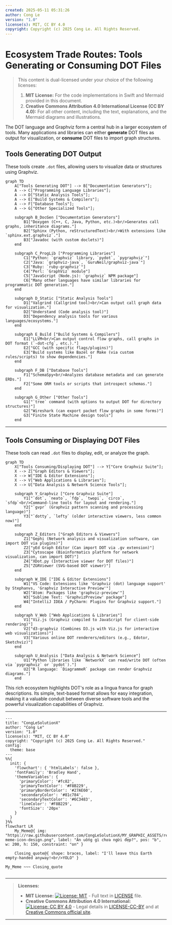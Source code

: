 ```yaml
---
created: 2025-05-11 05:31:26
author: Cong Le
version: "1.0"
license(s): MIT, CC BY 4.0
copyright: Copyright (c) 2025 Cong Le. All Rights Reserved.
---
```




# Ecosystem Trade Routes: Tools Generating or Consuming DOT Files

> This content is dual-licensed under your choice of the following licenses:
> 1.  **MIT License:** For the code implementations in Swift and Mermaid provided in this document.
> 2.  **Creative Commons Attribution 4.0 International License (CC BY 4.0):** For all other content, including the text, explanations, and the Mermaid diagrams and illustrations.


The DOT language and Graphviz form a central hub in a larger ecosystem of tools. Many applications and libraries can either **generate** DOT files as output for visualization, or **consume** DOT files to import graph structures.

## Tools Generating DOT Output

These tools create `.dot` files, allowing users to visualize data or structures using Graphviz.

```mermaid
graph TD
    A["Tools Generating DOT"] --> B["Documentation Generators"];
    A --> C["Programming Language Libraries"];
    A --> D["Static Analysis Tools"];
    A --> E["Build Systems & Compilers"];
    A --> F["Database Tools"];
    A --> G["Other Specialized Tools"];

    subgraph B_DocGen ["Documentation Generators"]
        B1["Doxygen (C++, C, Java, Python, etc.)<br/>Generates call graphs, inheritance diagrams."]
        B2["Sphinx (Python, reStructuredText)<br/>With extensions like `sphinx.ext.graphviz`."]
        B3["Javadoc (with custom doclets)"]
    end

    subgraph C_ProgLib ["Programming Libraries"]
        C1["Python: `graphviz` library, `pydot`, `pygraphviz`"]
        C2["Java: `graphviz-java`, `GuruNeil/graphviz-java`"]
        C3["Ruby: `ruby-graphviz`"]
        C4["Perl: `GraphViz` module"]
        C5["JavaScript (Node.js): `graphviz` NPM package"]
        C6["Many other languages have similar libraries for programmatic DOT generation."]
    end

    subgraph D_Static ["Static Analysis Tools"]
        D1["Valgrind (Callgrind tool)<br/>Can output call graph data for visualization."]
        D2["Understand (Code analysis tool)"]
        D3["Dependency analysis tools for various languages/ecosystems."]
    end

    subgraph E_Build ["Build Systems & Compilers"]
        E1["LLVM<br/>Can output control flow graphs, call graphs in DOT format (`-dot-cfg`, etc.)."]
        E2["GCC (with specific flags/plugins)"]
        E3["Build systems like Bazel or Make (via custom rules/scripts) to show dependencies."]
    end

    subgraph F_DB ["Database Tools"]
        F1["SchemaSpy<br/>Analyzes database metadata and can generate ERDs."]
        F2["Some ORM tools or scripts that introspect schemas."]
    end
    
    subgraph G_Other ["Other Tools"]
        G1["`tree` command (with options to output DOT for directory structures)"]
        G2["Wireshark (can export packet flow graphs in some forms)"]
        G3["Finite State Machine design tools"]
    end
```

---

## Tools Consuming or Displaying DOT Files

These tools can read `.dot` files to display, edit, or analyze the graph.

```mermaid
graph TD
    X["Tools Consuming/Displaying DOT"] --> Y["Core Graphviz Suite"];
    X --> Z["Graph Editors & Viewers"];
    X --> W["IDE & Editor Extensions"];
    X --> V["Web Applications & Libraries"];
    X --> U["Data Analysis & Network Science Tools"];

    subgraph Y_Graphviz ["Core Graphviz Suite"]
        Y1["`dot`, `neato`, `fdp`, `twopi`, `circo`, `sfdp`<br/>Command-line tools for layout and rendering."]
        Y2["`gvpr` (Graphviz pattern scanning and processing language)"]
        Y3["`dotty`, `lefty` (older interactive viewers, less common now)"]
    end

    subgraph Z_Editors ["Graph Editors & Viewers"]
        Z1["Gephi (Network analysis and visualization software, can import DOT via plugins)"]
        Z2["yEd Graph Editor (Can import DOT via .gv extension)"]
        Z3["Cytoscape (Bioinformatics platform for network visualization, can import DOT)"]
        Z4["XDot.py (Interactive viewer for DOT files)"]
        Z5["ZGRViewer (SVG-based DOT viewer)"]
    end

    subgraph W_IDE ["IDE & Editor Extensions"]
        W1["VS Code: Extensions like 'Graphviz (dot) language support' by Stephanvs, 'Graphviz Interactive Preview'"]
        W2["Atom: Packages like 'graphviz-preview'"]
        W3["Sublime Text: 'GraphvizPreview' package"]
        W4["IntelliJ IDEA / PyCharm: Plugins for Graphviz support."]
    end

    subgraph V_Web ["Web Applications & Libraries"]
        V1["Viz.js (Graphviz compiled to JavaScript for client-side rendering)"]
        V2["d3-graphviz (Combines D3.js with Viz.js for interactive web visualizations)"]
        V3["Various online DOT renderers/editors (e.g., Edotor, Sketchviz)"]
    end

    subgraph U_Analysis ["Data Analysis & Network Science"]
        U1["Python libraries like `NetworkX` can read/write DOT (often via `pygraphviz` or `pydot`)."]
        U2["R language: `DiagrammeR` package can render Graphviz diagrams."]
    end
```

This rich ecosystem highlights DOT's role as a lingua franca for graph descriptions. Its simple, text-based format allows for easy integration, making it a valuable conduit between diverse software tools and the powerful visualization capabilities of Graphviz.





---

<!-- 
```mermaid
%% Current Mermaid version
info
```
-->


```mermaid
---
title: "CongLeSolutionX"
author: "Cong Le"
version: "1.0"
license(s): "MIT, CC BY 4.0"
copyright: "Copyright (c) 2025 Cong Le. All Rights Reserved."
config:
  theme: base
---
%%{
  init: {
    'flowchart': { 'htmlLabels': false },
    'fontFamily': 'Bradley Hand',
    'themeVariables': {
      'primaryColor': '#fc82',
      'primaryTextColor': '#F8B229',
      'primaryBorderColor': '#27AE60',
      'secondaryColor': '#81c784',
      'secondaryTextColor': '#6C3483',
      'lineColor': '#F8B229',
      'fontSize': '20px'
    }
  }
}%%
flowchart LR
    My_Meme@{ img: "https://raw.githubusercontent.com/CongLeSolutionX/MY_GRAPHIC_ASSETS/refs/heads/Designing_graphic_syntax/MY_MEME/My-meme-icon-design.png", label: "Ăn uống gì chưa ngừi đẹp?", pos: "b", w: 200, h: 150, constraint: "on" }

    Closing_quote@{ shape: braces, label: "I'll leave this Earth empty-handed anyway!<br/>YOLO" }

My_Meme ~~~ Closing_quote


```




---
>**Licenses:**
>
>- **MIT License:**  [![License: MIT](https://img.shields.io/badge/License-MIT-yellow.svg)](LICENSE) - Full text in [LICENSE](LICENSE) file.
>- **Creative Commons Attribution 4.0 International:** [![License: CC BY 4.0](https://licensebuttons.net/l/by/4.0/88x31.png)](LICENSE-CC-BY) - Legal details in [LICENSE-CC-BY](LICENSE-CC-BY) and at [Creative Commons official site](http://creativecommons.org/licenses/by/4.0/).
>
---